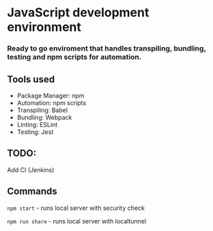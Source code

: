 # JavaScript development environment
### Ready to go enviroment that handles transpiling, bundling, testing and npm scripts for automation.

## Tools used
- Package Manager: npm
- Automation: npm scripts
- Transpiling: Babel
- Bundling: Webpack
- Linting: ESLint
- Testing: Jest

## TODO:
Add CI (Jenkins)

## Commands
`npm start` - runs local server with security check 

`npm run share` - runs local server with localtunnel
